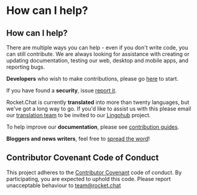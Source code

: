 # How can I help?

## How can I help?

There are multiple ways you can help - even if you don't write code, you can still contribute. We are always looking for assistance with creating or updating documentation, testing our web, desktop and mobile apps, and reporting bugs.

**Developers** who wish to make contributions, please go [here](developing.md) to start.

If you have found a **security**, issue [report it](security/).

Rocket.Chat is currently **translated** into more than twenty languages, but we've got a long way to go. If you'd like to assist us with this please email our [translation team](mailto:translations@rocket.chat) to be invited to our [Lingohub](https://translate.lingohub.com) project.

To help improve our **documentation**, please see [contribution guides](documentation/).

**Bloggers and news writers**, feel free to [spread the word](promoting.md)!

## Contributor Covenant Code of Conduct

This project adheres to the [Contributor Covenant](http://contributor-covenant.org) code of conduct. By participating, you are expected to uphold this code. Please report unacceptable behaviour to team@rocket.chat

